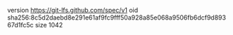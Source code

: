 version https://git-lfs.github.com/spec/v1
oid sha256:8c5d2daebd8e291e61af9fc9fff50a928a85e068a9506fb6dcf9d89367d1fc5c
size 1042
